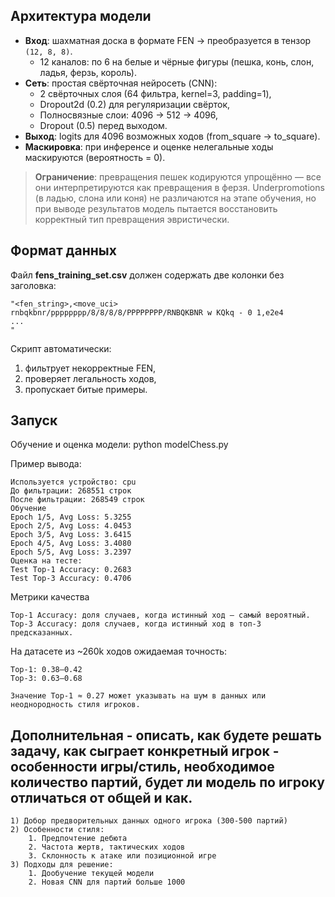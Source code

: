 ## Архитектура модели

- **Вход**: шахматная доска в формате FEN → преобразуется в тензор `(12, 8, 8)`.
  - 12 каналов: по 6 на белые и чёрные фигуры (пешка, конь, слон, ладья, ферзь, король).
- **Сеть**: простая свёрточная нейросеть (CNN):
  - 2 свёрточных слоя (64 фильтра, kernel=3, padding=1),
  - Dropout2d (0.2) для регуляризации свёрток,
  - Полносвязные слои: 4096 → 512 → 4096,
  - Dropout (0.5) перед выходом.
- **Выход**: logits для 4096 возможных ходов (from_square → to_square).
- **Маскировка**: при инференсе и оценке нелегальные ходы маскируются (вероятность = 0).


> **Ограничение**: превращения пешек кодируются упрощённо — все они интерпретируются как превращения в ферзя. Underpromotions (в ладью, слона или коня) не различаются на этапе обучения, но при выводе результатов модель пытается восстановить корректный тип превращения эвристически.


## Формат данных
Файл **fens_training_set.csv** должен содержать две колонки без заголовка: 
 
    "<fen_string>,<move_uci>
    rnbqkbnr/pppppppp/8/8/8/8/PPPPPPPP/RNBQKBNR w KQkq - 0 1,e2e4
    ...
    "

Скрипт автоматически: 
  1. фильтрует некорректные FEN,
  2. проверяет легальность ходов,
  3. пропускает битые примеры.


## Запуск 

Обучение и оценка модели: 
  python modelChess.py

Пример вывода:

    Используется устройство: cpu
    До фильтрации: 268551 строк
    После фильтрации: 268549 строк
    Обучение
    Epoch 1/5, Avg Loss: 5.3255
    Epoch 2/5, Avg Loss: 4.0453
    Epoch 3/5, Avg Loss: 3.6415  
    Epoch 4/5, Avg Loss: 3.4080
    Epoch 5/5, Avg Loss: 3.2397
    Оценка на тесте:
    Test Top-1 Accuracy: 0.2683
    Test Top-3 Accuracy: 0.4706
      

Метрики качества

    Top-1 Accuracy: доля случаев, когда истинный ход — самый вероятный.
    Top-3 Accuracy: доля случаев, когда истинный ход в топ-3 предсказанных.
     

На датасете из ~260k ходов ожидаемая точность: 

    Top-1: 0.38–0.42
    Top-3: 0.63–0.68

    Значение Top-1 ≈ 0.27 может указывать на шум в данных или неоднородность стиля игроков.


## Дополнительная - описать, как будете решать задачу, как сыграет конкретный игрок - особенности игры/стиль, необходимое количество партий, будет ли модель по игроку отличаться от общей и как.
    1) Добор предворительных данных одного игрока (300-500 партий)
    2) Особенности стиля:
        1. Предпочтение дебюта
        2. Частота жертв, тактических ходов
        3. Склонность к атаке или позиционной игре
    3) Подходы для решение:
        1. Дообучение текущей модели
        2. Новая CNN для партий больше 1000
